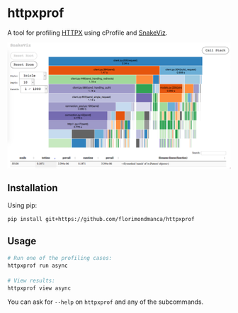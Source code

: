 # httpxprof

A tool for profiling [HTTPX](https://github.com/encode/httpx) using cProfile and [SnakeViz](https://jiffyclub.github.io/snakeviz/).

![](assets/example.png)

## Installation

Using pip:

```bash
pip install git+https://github.com/florimondmanca/httpxprof
```

## Usage

```bash
# Run one of the profiling cases:
httpxprof run async

# View results:
httpxprof view async
```

You can ask for `--help` on `httpxprof` and any of the subcommands.
